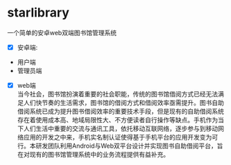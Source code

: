 # starlibrary
 
一个简单的安卓web双端图书馆管理系统
- [x] 安卓端: </br>
- 用户端</br>
- 管理员端</br>
- [x] web端</br>
当今社会，图书馆扮演着重要的社会职能，传统的图书馆借阅方式已经无法满足人们快节奏的生活需求，图书馆的借阅方式和借阅效率亟需提升。图书自助借阅系统已成为提升图书借阅效率的重要技术手段，但是现有的自助借阅系统存在着使用成本高、地域局限性大、不方便读者自行操作等缺点。手机作为当下人们生活中重要的交流与通讯工具，依托移动互联网络，逐步参与到移动网络应用的开发之中来，手机实名制认证使得基于手机平台的应用开发变为可行。本研发团队利用Android与Web双平台设计并实现图书自助借阅平台，旨在对现有的图书馆管理系统中的业务流程提供有益补充。
